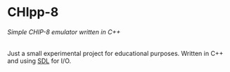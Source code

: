 # CHIpp-8
###### Simple CHIP-8 emulator written in C++

Just a small experimental project for educational purposes. 
Written in C++ and using [SDL](http://www.libsdl.org/) for I/O.
